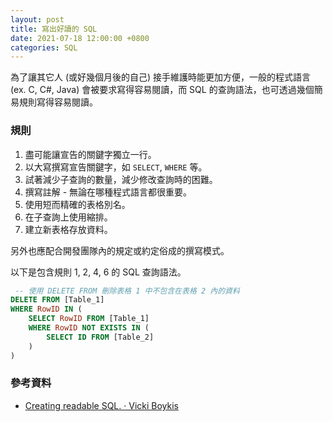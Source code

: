 ```yaml
---
layout: post
title: 寫出好讀的 SQL
date: 2021-07-18 12:00:00 +0800
categories: SQL
--- 
```


為了讓其它人 (或好幾個月後的自己) 接手維護時能更加方便，一般的程式語言 (ex. C, C#, Java) 會被要求寫得容易閱讀，而 SQL 的查詢語法，也可透過幾個簡易規則寫得容易閱讀。

### 規則

1. 盡可能讓宣告的關鍵字獨立一行。
2. 以大寫撰寫宣告關鍵字，如 `SELECT`, `WHERE` 等。
3. 試著減少子查詢的數量，減少修改查詢時的困難。
4. 撰寫註解 - 無論在哪種程式語言都很重要。
5. 使用短而精確的表格別名。
6. 在子查詢上使用縮排。
7. 建立新表格存放資料。

另外也應配合開發團隊內的規定或約定俗成的撰寫模式。

以下是包含規則 1, 2, 4, 6 的 SQL 查詢語法。

``` SQL
 -- 使用 DELETE FROM 刪除表格 1 中不包含在表格 2 內的資料
DELETE FROM [Table_1]
WHERE RowID IN ( 
    SELECT RowID FROM [Table_1]
    WHERE RowID NOT EXISTS IN ( 
        SELECT ID FROM [Table_2]
    )
)
```

### 參考資料

- [Creating readable SQL. · Vicki Boykis](http://veekaybee.github.io/2015/06/02/good-sql/)

